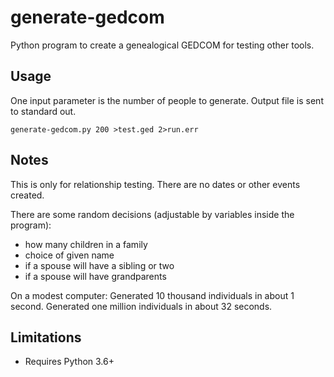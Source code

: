 # generate-gedcom

Python program to create a genealogical GEDCOM for testing other tools.

## Usage

One input parameter is the number of people to generate. Output file is sent to standard out.

```
generate-gedcom.py 200 >test.ged 2>run.err
```

## Notes

This is only for relationship testing. There are no dates or other events created.

There are some random decisions (adjustable by variables inside the program):
- how many children in a family
- choice of given name
- if a spouse will have a sibling or two
- if a spouse will have grandparents

On a modest computer:
Generated 10 thousand individuals in about 1 second.
Generated one million individuals in about 32 seconds.

## Limitations

- Requires Python 3.6+
